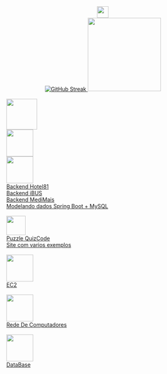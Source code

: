 
  <div align="center">
     <img height="30em" src="https://komarev.com/ghpvc/?username=flitzso-github-username&color=blue" />
  </div>
<div align="center">
  <a href="https://github.com/flitzso">
  <img src="https://github-readme-stats.vercel.app/api?username=flitzso&show_icons=true&theme=dark" alt="GitHub Streak" />
  <img height="191em" src="https://github-readme-stats.vercel.app/api/top-langs/?username=flitzso&layout=compact&langs_count=10&theme=dark"/>
  </div>
  <br />

 <div class="PHP">
   <a href="https://github.com/flitzso?tab=repositories&q=&type=&language=php&sort=" >
   <img width="80" height="80" src="https://github.com/flitzso/flitzso/assets/106411702/a77e66d2-7629-4b34-bb40-44526620a32f/"></a>
</div>
    
   <div class="Javascript">
     <a href="https://github.com/flitzso?tab=repositories&q=&type=&language=javascript&sort=" >
     <img width="70" height="70" src="https://github.com/flitzso/flitzso/assets/106411702/572a85f1-392b-40a6-b9d8-23018d4d8558/"> 
  </div>
       
<div class="Java">
<img width="70" height="70" src="https://github.com/flitzso/flitzso/assets/106411702/29b1dad1-6aa1-4ff6-86ec-cc28f23b4931 /"> <br />
 <a href="https://github.com/flitzso/Hotel81-backend" >Backend Hotel81</a> <br />
 <a href="https://github.com/flitzso/iBUS-backend" >Backend iBUS</a> <br />
 <a href="https://github.com/flitzso/MediMais-backend" >Backend MediMais</a> <br />
 <a href="https://github.com/flitzso/modelando-dados-mysql-java" >Modelando dados Spring Boot + MySQL</a> <br />
</div>
<br />
<div class="kotlin">
<img width="50" height="50" src="https://github.com/flitzso/flitzso/assets/106411702/8f5f7b56-7f70-4e40-9f88-93757f40775d)/"> <br />
 <a href="https://github.com/flitzso/quizcode-kotlin-android" >Puzzle QuizCode</a> <br />
 <a href="https://flitz-kotlin.vercel.app/ " >Site com varios exemplos</a> <br />
</div>
<br />
<div class="AWS">
<img width="70" height="70" src="https://github.com/flitzso/flitzso/assets/106411702/74c354c7-c2df-4b58-bb69-60eed8a9535e"> <br />
 <a href="https://github.com/flitzso/aws-ec2" >EC2</a> <br />
</div>
<br />
<div class="Redes">
<img width="70" height="70" src="https://github.com/flitzso/flitzso/assets/106411702/fccfe5b0-5f11-4308-945d-f903a28b80a5"> <br />
 <a href="https://github.com/flitzso/redes-de-computadores" >Rede De Computadores</a> <br />
</div>
<br />
<div class="DataBase">
<img width="70" height="70" src="https://github.com/flitzso/flitzso/assets/106411702/b2f6a2ee-1e65-4651-b615-88efd19f52e4"> <br />
 <a href="https://github.com/flitzso/databases-application-properties" >DataBase</a> <br />
</div>
